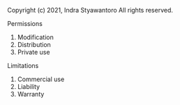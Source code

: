 Copyright (c) 2021, Indra Styawantoro All rights reserved.

Permissions
1. Modification
2. Distribution
3. Private use

Limitations
1. Commercial use
2. Liability
3. Warranty
